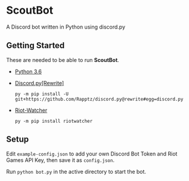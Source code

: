 # ScoutBot

A Discord bot written in Python using discord.py

## Getting Started

These are needed to be able to run **ScoutBot**.

- [Python 3.6](https://www.python.org/)
- [Discord.py[Rewrite]](https://github.com/Rapptz/discord.py/tree/rewrite)

    `py -m pip install -U git+https://github.com/Rapptz/discord.py@rewrite#egg=discord.py`
    
- [Riot-Watcher](https://github.com/pseudonym117/Riot-Watcher)

    `py -m pip install riotwatcher`

## Setup

Edit `example-config.json` to add your own Discord Bot Token and Riot Games API Key, then save it as `config.json`.

Run `python bot.py` in the active directory to start the bot.
